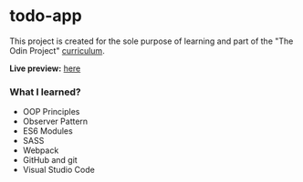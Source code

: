 # todo-app
This project is created for the sole purpose of learning and part of the "The Odin Project" [curriculum](https://theodinproject.com/).

**Live preview:** [here](https://hicarlodacuyan.github.io/todo-app/)

### What I learned?

* OOP Principles
* Observer Pattern
* ES6 Modules
* SASS
* Webpack
* GitHub and git
* Visual Studio Code
